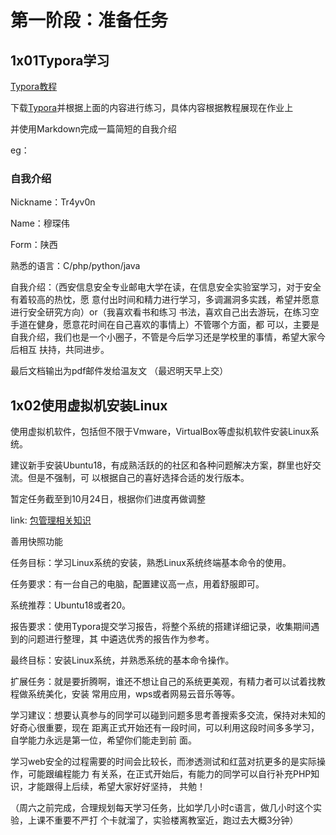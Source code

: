 

# 第一阶段：准备任务

## 1x01Typora学习

[Typora教程](https://www.simon96.online/2018/10/18/Typora%E5%85%A5%E9%97%A8%EF%BC%88%E4%B8%AD%E6%96%87%E7%89%88%EF%BC%89/)

下载[Typora](https://typora.io/)并根据上面的内容进行练习，具体内容根据教程展现在作业上

并使用Markdown完成一篇简短的自我介绍 

eg：

### 自我介绍

Nickname：Tr4yv0n 

Name：穆琛伟 

Form：陕西 

熟悉的语言：C/php/python/java 

自我介绍：（西安信息安全专业邮电大学在读，在信息安全实验室学习，对于安全有着较高的热忱，愿 意付出时间和精力进行学习，多调漏洞多实践，希望并愿意进行安全研究方向）or（我喜欢看书和练习 书法，喜欢自己出去游玩，在练习空手道在健身，愿意花时间在自己喜欢的事情上）不管哪个方面，都 可以，主要是自我介绍，我们也是一个小圈子，不管是今后学习还是学校里的事情，希望大家今后相互 扶持，共同进步。 

最后文档输出为pdf邮件发给温友文 （最迟明天早上交）

## 1x02使用虚拟机安装Linux

使用虚拟机软件，包括但不限于Vmware，VirtualBox等虚拟机软件安装Linux系统。 

建议新手安装Ubuntu18，有成熟活跃的的社区和各种问题解决方案，群里也好交流。但是不强制，可 以根据自己的喜好选择合适的发行版本。 

暂定任务截至到10月24日，根据你们进度再做调整

link: [包管理相关知识](https://linux.cn/article-8782-1.html)

善用快照功能 

任务目标：学习Linux系统的安装，熟悉Linux系统终端基本命令的使用。 

任务要求：有一台自己的电脑，配置建议高一点，用着舒服即可。

系统推荐：Ubuntu18或者20。 

报告要求：使用Typora提交学习报告，将整个系统的搭建详细记录，收集期间遇到的问题进行整理，其 中遴选优秀的报告作为参考。 

最终目标：安装Linux系统，并熟悉系统的基本命令操作。

扩展任务：就是要折腾啊，谁还不想让自己的系统更美观，有精力者可以试着找教程做系统美化，安装 常用应用，wps或者网易云音乐等等。 

学习建议：想要认真参与的同学可以碰到问题多思考善搜索多交流，保持对未知的好奇心很重要，现在 距离正式开始还有一段时间，可以利用这段时间多多学习，自学能力永远是第一位，希望你们能走到前 面。 

学习web安全的过程需要的时间会比较长，而渗透测试和红蓝对抗更多的是实际操作，可能跟编程能力 有关系，在正式开始后，有能力的同学可以自行补充PHP知识，才能跟得上后续，希望大家好好坚持， 共勉！ 

（周六之前完成，合理规划每天学习任务，比如学几小时c语言，做几小时这个实验，上课不重要不严打 个卡就溜了，实验楼离教室近，跑过去大概3分钟）


























